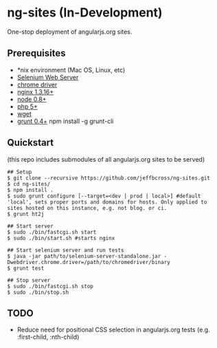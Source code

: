 # ng-sites (In-Development)
One-stop deployment of angularjs.org sites.

## Prerequisites

 * *nix environment (Mac OS, Linux, etc)
 * [Selenium Web Server](https://code.google.com/p/selenium/downloads/list)
 * [chrome driver](https://code.google.com/p/chromedriver/downloads/list)
 * [nginx 1.3.16+](http://nginx.org)
 * [node 0.8+](http://nodejs.org)
 * [php 5+](http://php.net/)
 * [wget](http://www.gnu.org/software/wget/)
 * [grunt 0.4+](http://gruntjs.com) npm install -g grunt-cli

## Quickstart

(this repo includes submodules of all angularjs.org sites to be served)

    ## Setup
    $ git clone --recursive https://github.com/jeffbcross/ng-sites.git
    $ cd ng-sites/
    $ npm install .
    $ sudo grunt configure [--target=<dev | prod | local>] #default 'local', sets proper ports and domains for hosts. Only applied to sites hosted on this instance, e.g. not blog. or ci.
    $ grunt ht2j

    ## Start server
    $ sudo ./bin/fastcgi.sh start
    $ sudo ./bin/start.sh #starts nginx
    
    ## Start selenium server and run tests
    $ java -jar path/to/selenium-server-standalone.jar -Dwebdriver.chrome.driver=/path/to/chromedriver/binary
    $ grunt test

    ## Stop server
    $ sudo ./bin/fastcgi.sh stop
    $ sudo ./bin/stop.sh

## TODO

  * Reduce need for positional CSS selection in angularjs.org tests (e.g. :first-child, :nth-child)
